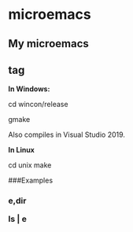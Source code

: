 # microemacs
## My microemacs <h2> tag

**In Windows:**

cd wincon/release

gmake

Also compiles in Visual Studio 2019.

**In Linux**

cd unix
make

###Examples <h3>

e,dir

ls | e



